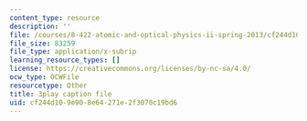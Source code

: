 ```yaml
---
content_type: resource
description: ''
file: /courses/8-422-atomic-and-optical-physics-ii-spring-2013/cf244d109e908e64271e2f3070c19bd6_O_zjGYvP4Ps.srt
file_size: 83259
file_type: application/x-subrip
learning_resource_types: []
license: https://creativecommons.org/licenses/by-nc-sa/4.0/
ocw_type: OCWFile
resourcetype: Other
title: 3play caption file
uid: cf244d10-9e90-8e64-271e-2f3070c19bd6
---
```

